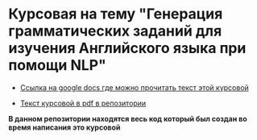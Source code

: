 # Курсовая на тему "Генерация грамматических заданий для изучения Английского языка при помощи NLP"

- [Ссылка на google docs где можно прочитать текст этой курсовой](https://docs.google.com/document/d/1YFfSsdFIROBVK9-zAg6gyKyJdSBhXwQc/edit?usp=sharing&ouid=110088746710751328433&rtpof=true&sd=true)

- [Текст курсовой в pdf в репозитории](<./Курсовая на тему Генерация грамматических заданий для изучения Английского языка при помощи NLP.pdfКурсовая на тему Генерация грамматических заданий для изучения Английского языка при помощи NLP.pdf>)

**В данном репозитории находятся весь код который был создан во время написания это курсовой**
